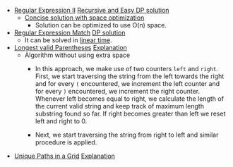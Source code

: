 * [Regular Expression II](https://www.interviewbit.com/problems/regular-expression-ii/)
  [Recursive and Easy DP solution](https://leetcode.com/problems/regular-expression-matching/discuss/5665/My-concise-recursive-and-DP-solutions-with-full-explanation-in-C%2B%2B)
   * [Concise solution with space optimization](https://leetcode.com/problems/regular-expression-matching/discuss/5684/C%2B%2B-O(n)-space-DP)
      * Solution can be optimized to use O(n) space.
* [Regular Expression Match](https://www.interviewbit.com/problems/regular-expression-match/)
  [DP solution](https://leetcode.com/problems/wildcard-matching/discuss/370736/Detailed-Intuition-From-Brute-force-to-Bottom-up-DP)
    * It can be solved in [linear time](https://www.geeksforgeeks.org/dynamic-programming-wildcard-pattern-matching-linear-time-constant-space/).
* [Longest valid Parentheses](https://www.interviewbit.com/problems/longest-valid-parentheses/)
  [Explanation](https://leetcode.com/problems/longest-valid-parentheses/solution/)
  * Algorithm without using extra space
    * In this approach, we make use of two counters `left` and `right`. First, we start traversing the string from the left towards the right and for every `(` encountered, we increment the left counter and for every `)` encountered, we increment the right counter. Whenever left becomes equal to right, we calculate the length of the current valid string and keep track of maximum length substring found so far. If right becomes greater than left we reset left and right to 0.

    * Next, we start traversing the string from right to left and similar procedure is applied.
* [Unique Paths in a Grid](https://www.interviewbit.com/problems/unique-paths-in-a-grid/)
  [Explanation](https://leetcode.com/problems/unique-paths-ii/solution/)
  
